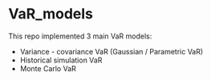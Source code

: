 # VaR_models
This repo implemented 3 main VaR models: 
- Variance - covariance VaR (Gaussian / Parametric VaR)
- Historical simulation VaR
- Monte Carlo VaR
